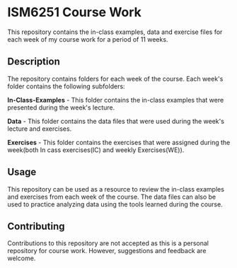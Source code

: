 # ISM6251 Course Work 

This repository contains the in-class examples, data and exercise files for each week of my course work for a period of 11 weeks.

## Description
The repository contains folders for each week of the course. Each week's folder contains the following subfolders:

**In-Class-Examples** - This folder contains the in-class examples that were presented during the week's lecture.

**Data** - This folder contains the data files that were used during the week's lecture and exercises.

**Exercises** - This folder contains the exercises that were assigned during the week(both In cass exercises(IC) and weekly Exercises(WE)).

## Usage
This repository can be used as a resource to review the in-class examples and exercises from each week of the course. The data files can also be used to practice analyzing data using the tools learned during the course.

## Contributing
Contributions to this repository are not accepted as this is a personal repository for course work. However, suggestions and feedback are welcome.
